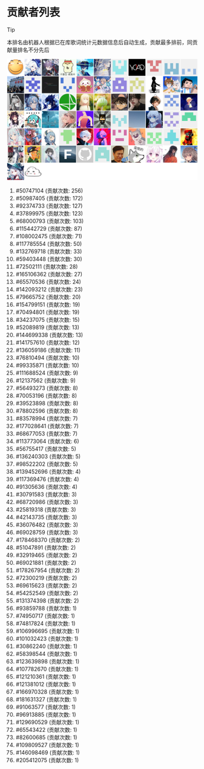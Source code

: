 # 贡献者列表

> [!TIP]
> 本排名由机器人根据已在库歌词统计元数据信息后自动生成，贡献最多排前，同贡献量排名不分先后

![贡献者头像画廊](./CONTRIBUTORS.svg)

1. #50747104 (贡献次数: 256)
2. #50987405 (贡献次数: 172)
3. #92374733 (贡献次数: 127)
4. #37899975 (贡献次数: 123)
5. #68000793 (贡献次数: 103)
6. #115442729 (贡献次数: 87)
7. #108002475 (贡献次数: 71)
8. #117785554 (贡献次数: 50)
9. #132769718 (贡献次数: 33)
10. #59403448 (贡献次数: 30)
11. #72502111 (贡献次数: 28)
12. #165106362 (贡献次数: 27)
13. #65570536 (贡献次数: 24)
14. #142093212 (贡献次数: 23)
15. #79665752 (贡献次数: 20)
16. #154799151 (贡献次数: 19)
17. #70494801 (贡献次数: 19)
18. #34237075 (贡献次数: 15)
19. #52089819 (贡献次数: 13)
20. #144699338 (贡献次数: 13)
21. #141757610 (贡献次数: 12)
22. #136059186 (贡献次数: 11)
23. #76810494 (贡献次数: 10)
24. #99335871 (贡献次数: 10)
25. #111688524 (贡献次数: 9)
26. #12137562 (贡献次数: 9)
27. #56493273 (贡献次数: 8)
28. #70053196 (贡献次数: 8)
29. #39523898 (贡献次数: 8)
30. #78802596 (贡献次数: 8)
31. #83578994 (贡献次数: 7)
32. #177028641 (贡献次数: 7)
33. #68677053 (贡献次数: 7)
34. #113773064 (贡献次数: 6)
35. #56755417 (贡献次数: 5)
36. #136240303 (贡献次数: 5)
37. #98522202 (贡献次数: 5)
38. #139452696 (贡献次数: 4)
39. #117369476 (贡献次数: 4)
40. #91305636 (贡献次数: 4)
41. #30791583 (贡献次数: 3)
42. #68720986 (贡献次数: 3)
43. #25819318 (贡献次数: 3)
44. #42143735 (贡献次数: 3)
45. #36076482 (贡献次数: 3)
46. #69028759 (贡献次数: 3)
47. #178468370 (贡献次数: 2)
48. #51047891 (贡献次数: 2)
49. #32919465 (贡献次数: 2)
50. #69021881 (贡献次数: 2)
51. #178267954 (贡献次数: 2)
52. #72300219 (贡献次数: 2)
53. #69615623 (贡献次数: 2)
54. #54252549 (贡献次数: 2)
55. #131374398 (贡献次数: 2)
56. #93859788 (贡献次数: 1)
57. #74950717 (贡献次数: 1)
58. #74817824 (贡献次数: 1)
59. #106996695 (贡献次数: 1)
60. #101032423 (贡献次数: 1)
61. #30862240 (贡献次数: 1)
62. #58398544 (贡献次数: 1)
63. #123639898 (贡献次数: 1)
64. #107782670 (贡献次数: 1)
65. #121210361 (贡献次数: 1)
66. #121381012 (贡献次数: 1)
67. #166970328 (贡献次数: 1)
68. #181631327 (贡献次数: 1)
69. #91063577 (贡献次数: 1)
70. #96913885 (贡献次数: 1)
71. #129690529 (贡献次数: 1)
72. #65543422 (贡献次数: 1)
73. #82600685 (贡献次数: 1)
74. #109809527 (贡献次数: 1)
75. #146098469 (贡献次数: 1)
76. #205412075 (贡献次数: 1)
